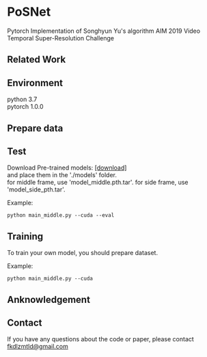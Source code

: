 # PoSNet
Pytorch Implementation of Songhyun Yu's algorithm
AIM 2019 Video Temporal Super-Resolution Challenge 

## Related Work


## Environment  
  python 3.7   
  pytorch 1.0.0  

## Prepare data


## Test
Download Pre-trained models: [[download]](https://drive.google.com/open?id=18-39JPIN0w7rp7oewlQf8C0ur7oa4DxY)  
and place them in the './models' folder.  
for middle frame, use 'model_middle.pth.tar'.
for side frame, use 'model_side_pth.tar'.

Example:  
```
python main_middle.py --cuda --eval
```

## Training
To train your own model, you should prepare dataset.

Example:  
```
python main_middle.py --cuda
```
  
## Anknowledgement


## Contact
If you have any questions about the code or paper, please contact fkdlzmtld@gmail.com
